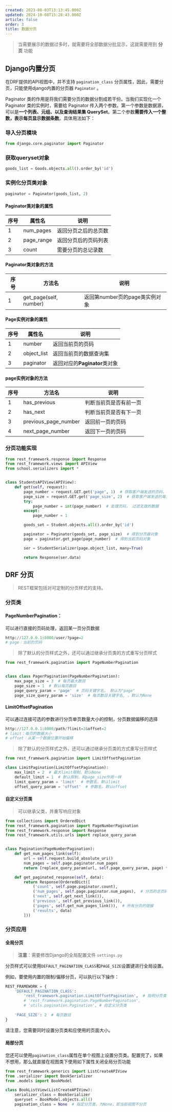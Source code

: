 ```yaml
---
created: 2023-08-03T13:13:45.000Z
updated: 2024-10-08T15:28:43.000Z
article: false
order: 3
title: 数据分页
---
```

> 当需要展示的数据过多时，就需要将全部数据分批显示，这就需要用到 **分页** 功能

## Django内置分页

在DRF提供的API视图中，并不支持 `pagination_class` 分页属性，因此，需要分页，只能使用django内置的分页器 `Paginator` 。

Paginator 类的作用是将我们需要分页的数据分割成若干份。当我们实现化一个 Paginator 类的实例时，需要给 Paginator 传入两个参数。第一个参数是数据源，可以是**一个列表、元组、以及查询结果集 QuerySet**。第二个参数**需要传入一个整数，表示每页显示数据条数**。具体用法如下：

### 导入分页模块

```python
from django.core.paginator import Paginator
```

### 获取queryset对象

```python
goods_list = Goods.objects.all().order_by('id')
```

### 实例化分页类对象

```python
paginator = Paginator(goods_list, 2)
```

#### Paginator类对象的属性

|序号|属性名|说明|
| ----| ----------| --------------------|
|1|num_pages|返回分页之后的总页数|
|2|page_range|返回分页后的页码列表|
|3|count|需要分页的总记录数|

#### Paginator类对象的方法

|序号|方法名|说明|
| ----| ----------------------| ------------------------------|
|1|get_page(self, number)|返回第number页的page类实例对象|

#### Page实例对象的属性

|序号|属性名|说明|
| ----| -----------| ----------------------|
|1|number|返回当前页的页码|
|2|object_list|返回当前页的数据查询集|
|3|paginator|返回对应的**Paginator**类对象|

#### page实例对象的方法

|序号|方法名|说明|
| ----| --------------------| ----------------------|
|1|has_previous|判断当前页是否有前一页|
|2|has_next|判断当前页是否有下一页|
|3|previous_page_number|返回前一页的页码|
|4|next_page_number|返回下一页的页码|

### 分页功能实现

```python
from rest_framework.response import Response
from rest_framework.views import APIView
from school.serializers import *


class StudentsAPIView(APIView):
    def get(self, request):
        page_number = request.GET.get('page', 1)  # 获取客户端发送的页码，默认为1
        page_size = request.GET.get('page_size', 2)  # 获取客户端发送的每页数量，默认为1
        try:
            page_number = int(page_number)  # 处理页码， 过滤无效的数据
        except:
            page_number = 1

        goods_set = Student.objects.all().order_by('id')

        paginator = Paginator(goods_set, page_size)  # 得到分页器对象
        page = paginator.get_page(page_number)  # 得到当前页码对象

        ser = StudentSerializer(page.object_list, many=True)

        return Response(ser.data)
```

## DRF 分页

> REST框架包括对可定制的分页样式的支持。

### 分页类

#### PageNumberPagination：

可以进行直接的页码处理，返回某一页分页数据

```python
http://127.0.0.1:8000/user/?page=2
# page：当前的页码
```

> 除了默认的分页样式之外，还可以通过继承分页类的方式重写分页样式

```python
from rest_framework.pagination import PageNumberPagination


class class PagerPagination(PageNumberPagination):
    max_page_size = 3  # 每页最大数目
    page_size = 1  # 默认每页数目
    page_query_param = 'page'  # 页码关键字名， 默认为"page"
    page_size_query_param = 'size'  # 每页数目关键字名, ，默认为None
```

#### LimitOffsetPagination

可以通过连接可选的参数进行分页单页数量大小的控制，分页数据偏移的选择

```python
http://127.0.0.1:8000/path/?limit=2&offset=2
# limit：每页的数据大小
# offset：从某一个数据位置开始偏移
```

> 除了默认的分页样式之外，还可以通过继承分页类的方式重写分页样式

```python
from rest_framework.pagination import LimitOffsetPagination

class LimitPagination(LimitOffsetPagination):
    max_limit = 2  # 最大limit限制，默认None
    default_limit = 1  # 默认限制，和page_size作用一样
    limit_query_param = 'limit'  # 参数名，默认limit
    offset_query_param = 'offset'  # 参数名，默认offset
```

#### 自定义分页类

> 可以继承父类，并重写响应对象

```python
from collections import OrderedDict
from rest_framework.pagination import PageNumberPagination
from rest_framework.response import Response
from rest_framework.utils.urls import replace_query_param


class Pagination(PageNumberPagination):
    def get_num_pages_link(self):
        url = self.request.build_absolute_uri()
        num_pages = self.page.paginator.num_pages
        return [replace_query_param(url, self.page_query_param, page) for page in range(1, num_pages + 1)]

    def get_paginated_response(self, data):
        return Response(OrderedDict([
            ('count', self.page.paginator.count),
            ('num_pages', self.page.paginator.num_pages),  # 分页的总页码
            ('next', self.get_next_link()),
            ('previous', self.get_previous_link()),
            ('pages', self.get_num_pages_link()),  # 所有分页的链接
            ('results', data)
        ]))

```

### 分页应用

#### 全局分页

> **注意**：需要修改Django的全局配置文件 `settings.py`

分页样式可以使用`DEFAULT_PAGINATION_CLASS`和`PAGE_SIZE`设置键进行全局设置。

例如，要使用内置的限制/偏移分页，可以执行以下操作：

```python
REST_FRAMEWORK = {
    'DEFAULT_PAGINATION_CLASS':
        'rest_framework.pagination.LimitOffsetPagination',  # 指明分页类
        # 'rest_framework.pagination.PageNumberPagination',
        # 'utils.pagination.Pagination', # 自定义分页类
    
    'PAGE_SIZE': 2  # 每页数目
}
```

请注意，您需要同时设置分页类和应使用的页面大小。

#### 局部分页

您还可以使用`pagination_class`属性在单个视图上设置分页类。配置完了，如果不想用，那么就直接在视图类下使用如下属性关闭全局分页功能

```python
from rest_framework.generics import ListCreateAPIView
from .serializer import BookSerializer
from .models import BookModel

class BookListView(ListCreateAPIView):
    serializer_class = BookSerializer
    queryset = BookModel.objects.all()
    pagination_class = None  # 指定分页类，为None，即当前视图不分页
`````
